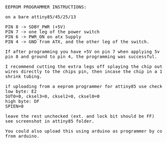 <PRE>
EEPROM PROGRAMMER INSTRUCTIONS:

on a bare attiny85/45/25/13

PIN 8 -> SDBY_PWR (+5V)
PIN 7 -> one leg of the power switch
PIN 6 -> PWR_ON on atx Supply
PIN 4 -> GND from ATX, and the other leg of the switch.

If after programming you have +5V on pin 7 when applying 5v to
pin 8 and ground to pin 4, the programming was successful.

I recommend cutting the extra legs off splaying the chip out flat and soldering
wires directly to the chips pin, then incase the chip in a 1/2 inch heat
shrink tubing.

if uploading from a eeprom programmer for attiny85 use check the following fuses:
low byte: E2
SUT0=0, cksel3=0, cksel2=0, cksel0=0
high byte: DF
SPIEN=0

leave the rest unchecked (ext. and lock bit should be FF)
see screenshot in attiny85 folder.

You could also upload this using arduino as programmer by compiling and uploading
from arduino.
</PRE>
